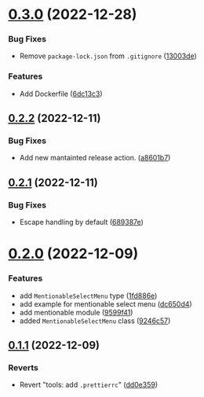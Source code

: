 # [0.3.0](https://github.com/Nadim147c/Discord-handler/compare/v0.2.2...v0.3.0) (2022-12-28)

### Bug Fixes

-   Remove `package-lock.json` from `.gitignore` ([13003de](https://github.com/Nadim147c/Discord-handler/commit/13003de3113a5003227e3c6013172d2a26c64a00))

### Features

-   Add Dockerfile ([6dc13c3](https://github.com/Nadim147c/Discord-handler/commit/6dc13c3527602bf63cbf0d2889045d561e281bcd))

## [0.2.2](https://github.com/Nadim147c/Discord-handler/compare/v0.2.1...v0.2.2) (2022-12-11)

### Bug Fixes

-   Add new mantainted release action. ([a8601b7](https://github.com/Nadim147c/Discord-handler/commit/a8601b7b0996324bc928d124a6adeea59417e2c3))

## [0.2.1](https://github.com/Nadim147c/Discord-handler/compare/v0.2.0...v0.2.1) (2022-12-11)

### Bug Fixes

-   Escape handling by default ([689387e](https://github.com/Nadim147c/Discord-handler/commit/689387e787f44b771efce1942d51b4b6e6db40f7))

# [0.2.0](https://github.com/Nadim147c/Discord-handler/compare/v0.1.1...v0.2.0) (2022-12-09)

### Features

-   add `MentionableSelectMenu` type ([1fd886e](https://github.com/Nadim147c/Discord-handler/commit/1fd886e18e1961ac6a8de6d465a4cb8b721f1b11))
-   add example for mentionable select menu ([dc650d4](https://github.com/Nadim147c/Discord-handler/commit/dc650d40501cf1f55f067a07e3ea2695ec633197))
-   add mentionable module ([9599f41](https://github.com/Nadim147c/Discord-handler/commit/9599f41e6d91327b65d0c525eab462544a0d2bdc))
-   added `MentionableSelectMenu` class ([9246c57](https://github.com/Nadim147c/Discord-handler/commit/9246c5718c9a4edc5729895ffefd729a7631a42f))

## [0.1.1](https://github.com/Nadim147c/Discord-handler/compare/v0.1.0...v0.1.1) (2022-12-09)

### Reverts

-   Revert "tools: add `.prettierrc`" ([dd0e359](https://github.com/Nadim147c/Discord-handler/commit/dd0e3595107e63400c78c2c33d9765b77875fcbc))
